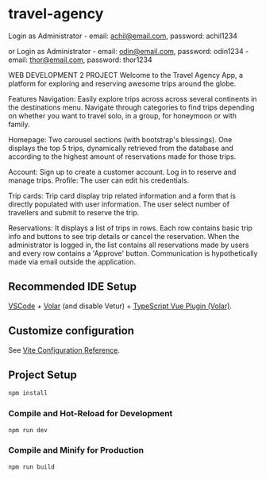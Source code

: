 # travel-agency

Login as Administrator
    - email: achil@email.com, password: achil1234

or
Login as Administrator
    - email: odin@email.com, password: odin1234
    - email: thor@email.com, password: thor1234

WEB DEVELOPMENT 2 PROJECT
Welcome to the Travel Agency App, a platform for exploring and reserving awesome trips around the globe.

Features
Navigation: Easily explore trips across across several continents in the destinations menu. Navigate through categories to find trips depending on whether you want to travel solo, in a group, for honeymoon or with family.

Homepage: Two carousel sections (with bootstrap's blessings). One displays the top 5 trips, dynamically retrieved from the database and according to the highest amount of reservations made for those trips.

Account: Sign up to create a customer account. Log in to reserve and manage trips.
Profile: The user can edit his credentials.

Trip cards: Trip card display trip related information and a form that is directly populated with user information. The user select number of travellers and submit to reserve the trip.

Reservations: It displays a list of trips in rows. Each row contains basic trip info and buttons to see trip details or cancel the reservation. When the administrator is logged in, the list contains all reservations made by users and every row contains a 'Approve' button. Communication is hypothetically made via email outside the application. 

## Recommended IDE Setup

[VSCode](https://code.visualstudio.com/) + [Volar](https://marketplace.visualstudio.com/items?itemName=Vue.volar) (and disable Vetur) + [TypeScript Vue Plugin (Volar)](https://marketplace.visualstudio.com/items?itemName=Vue.vscode-typescript-vue-plugin).

## Customize configuration

See [Vite Configuration Reference](https://vitejs.dev/config/).

## Project Setup

```sh
npm install
```

### Compile and Hot-Reload for Development

```sh
npm run dev
```

### Compile and Minify for Production

```sh
npm run build
```
